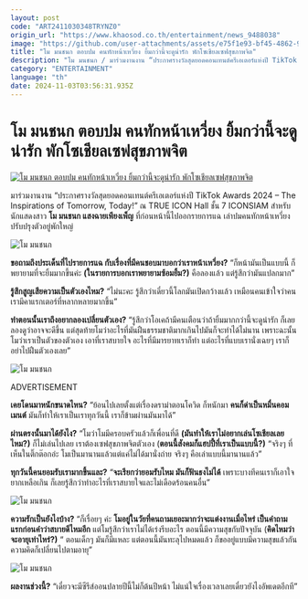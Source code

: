 ```yaml
---
layout: post
code: "ART2411030348TRYNZ0"
origin_url: "https://www.khaosod.co.th/entertainment/news_9488038"
image: "https://github.com/user-attachments/assets/e75f1e93-bf45-4862-9c51-e4d37d6d81a9"
title: "โม มนชนก ตอบปม คนทักหน้าเหวี่ยง ยิ้มกว่านี้จะดูน่ารัก พักโซเชียลเซฟสุขภาพจิต"
description: "โม มนชนก / มาร่วมงานงาน “ประกาศรางวัลสุดยอดคอนเทนต์ครีเอเตอร์แห่งปี TikTok Awards 2024 - The Inspirations of Tomorrow, Today!” ณ TRUE ICON Hall ชั้น 7"
category: "ENTERTAINMENT"
language: "th"
date: 2024-11-03T03:56:31.935Z
---
```


# โม มนชนก ตอบปม คนทักหน้าเหวี่ยง ยิ้มกว่านี้จะดูน่ารัก พักโซเชียลเซฟสุขภาพจิต

[![โม มนชนก ตอบปม คนทักหน้าเหวี่ยง ยิ้มกว่านี้จะดูน่ารัก พักโซเชียลเซฟสุขภาพจิต](https://www.khaosod.co.th/wpapp/uploads/2024/11/mo031167-4.jpg "โม มนชนก ตอบปม คนทักหน้าเหวี่ยง ยิ้มกว่านี้จะดูน่ารัก พักโซเชียลเซฟสุขภาพจิต")](https://www.khaosod.co.th/wpapp/uploads/2024/11/mo031167-4.jpg)

มาร่วมงานงาน “ประกาศรางวัลสุดยอดคอนเทนต์ครีเอเตอร์แห่งปี TikTok Awards 2024 – The Inspirations of Tomorrow, Today!” ณ TRUE ICON Hall ชั้น 7 ICONSIAM สำหรับนักแสดงสาว **โม มนชนก แสงฉายเพียงเพ็ญ** ที่ก่อนหน้านี้ไปออกรายการแฉ เล่าปมคนทักหน้าเหวี่ยง ปรับปรุงตัวอยู่พักใหญ่

![โม มนชนก](https://www.khaosod.co.th/wpapp/uploads/2024/11/mo031167-6.jpg)

**ขอถามถึงประเด็นที่ไปรายการแฉ กับเรื่องที่มีคนชอบมาบอกว่าเราหน้าเหวี่ยง?** “ก็หน้ามันเป็นแบบนี้ ก็พยายามที่จะยิ้มมากขึ้นค่ะ **(ในรายการบอกเราพยายามซ้อมยิ้ม?)** คือลองแล้ว แต่รู้สึกว่ามันแปลกมาก”

**รู้สึกสูญเสียความเป็นตัวเองไหม?** “ไม่นะคะ รู้สึกว่าเดี๋ยวนี้โลกมันเปิดกว้างแล้ว เหมือนคนเข้าใจว่าคนเรามีคาแรกเตอร์ที่หลากหลายมากขึ้น”

**ทำตอนนั้นเราถึงอยากลองเปลี่ยนตัวเอง?** “รู้สึกว่าโอเคถ้ามีคนเตือนว่าถ้ายิ้มมากกว่านี้จะดูน่ารัก ก็เลยลองดูว่าอาจจะดีขึ้น แต่สุดท้ายโมว่าอะไรที่มันฝืนธรรมชาติมากเกินไปมันก็จะทำได้ไม่นาน เพราะฉะนั้นโมว่าเราเป็นตัวของตัวเอง เอาที่เราสบายใจ อะไรที่มีมารยาทเราก็ทำ แต่อะไรที่แบบเรานั่งเฉยๆ เราก็อย่าไปฝืนตัวเองเลย”

![โม มนชนก](https://www.khaosod.co.th/wpapp/uploads/2024/11/mo031167-2.jpg)

ADVERTISEMENT

**เคยโดนมาหนักขนาดไหน?** “ย้อนไปเลยตั้งแต่เรื่องดราม่าตอนโควิด ก็หนักมา **คนก็ด่าเป็นหมื่นคอมเมนต์** มันก็ทำให้เราเป็นเราทุกวันนี้ เราก็ข้ามผ่านมันมาได้”

**ผ่านตรงนั้นมาได้ยังไง?** “โมว่าโมมีครอบครัวแล้วก็เพื่อนที่ดี **(มันทำให้เราไม่อยากเล่นโซเชียลเลยไหม?)** ก็ไม่เล่นไปเลย เราต้องเซฟสุขภาพจิตตัวเอง (**ตอนนี้สังคมก็แฮปปี้ที่เราเป็นแบบนี้?)** “จริงๆ ที่เห็นในติ๊กต๊อกอ่ะ โมเป็นมานานแล้วแต่แค่ไม่ได้มานั่งถ่าย จริงๆ คือเล่าแบบนี้มานานแล้ว”

**ทุกวันนี้คนยอมรับเรามากขึ้นและ?** “**จะเรียกว่ายอมรับไหม มันก็ฟันธงไม่ได้** เพราะบางทีคนเราก็เอาใจยากเหลือเกิน ก็เลยรู้สึกว่าทำอะไรที่เราสบายใจและไม่เดือดร้อนคนอื่น”

![โม มนชนก](https://www.khaosod.co.th/wpapp/uploads/2024/11/mo031167-7.jpg)

**ความรักเป็นยังไงบ้าง?** “ก็เรื่อยๆ ค่ะ **โมอยู่ในวัยที่คนถามเยอะมากว่าจะแต่งงานเมื่อไหร่ เป็นคำถามแรกก่อนคำว่าสบายดีไหมอีก** แต่โมรู้สึกว่าเราไม่ได้เร่งรีบอะไร ตอนนี้มีความสุขกับปัจจุบัน (**คิดไหมว่าจะอายุเท่าไหร่?)** “ ตอนเด็กๆ มันก็มีแหละ แต่ตอนนี้มันทะลุไปหมดแล้ว ก็ขออยู่แบบมีความสุขแล้วกัน ความคิดก็เปลี่ยนไปตามอายุ”

![โม มนชนก](https://www.khaosod.co.th/wpapp/uploads/2024/11/mo031167-1.jpg)

**ผลงานช่วงนี้?** “เดี๋ยวจะมีซีรีส์ออนปลายปีนี้ไม่ก็ต้นปีหน้า ไม่แน่ใจเรื่องเวลาเลยเดี๋ยวยังไงอัพเดตอีกที”